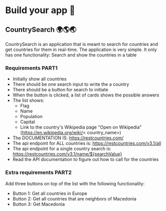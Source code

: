 # Build your app 🥽

## CountrySearch 🌍🌎🌏

CountrySearch is an application that is meant to search for countries and get countries for them in real-time. The
application is very simple. It only has one functionality: Search and show the countries in a table

### Requirements PART1
* Initially show all countries
* There should be one search input to write the a country
* There should be a button for search to initiate
* When the button is clicked, a list of cards shows the possible answers
* The list shows:
    * Flag
    * Name
    * Population
    * Capital
    * Link to the country's Wikipedia page "Open on Wikipedia" (https://en.wikipedia.org/wiki/<
      country_name>)
* The DOCUMENTATION IS: https://restcountries.com/
* The api endpoint for ALL countries is: https://restcountries.com/v3.1/all
* The api endpoint for a single country search is: https://restcountries.com/v3.1/name/${searchValue}
* Read the API documentation to figure out how to call for the countries

### Extra requirements PART2

Add three buttons on top of the list with the following functionality:

* Button 1: Get all countries in Europe
* Button 2: Get all countries that are neighbors of Macedonia
* Button 3: Get Macedonia
